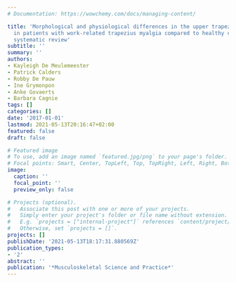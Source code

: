 ```yaml
---
# Documentation: https://wowchemy.com/docs/managing-content/

title: 'Morphological and physiological differences in the upper trapezius muscle
  in patients with work-related trapezius myalgia compared to healthy controls: A
  systematic review'
subtitle: ''
summary: ''
authors:
- Kayleigh De Meulemeester
- Patrick Calders
- Robby De Pauw
- Ine Grymonpon
- Anke Govaerts
- Barbara Cagnie
tags: []
categories: []
date: '2017-01-01'
lastmod: 2021-05-13T20:16:47+02:00
featured: false
draft: false

# Featured image
# To use, add an image named `featured.jpg/png` to your page's folder.
# Focal points: Smart, Center, TopLeft, Top, TopRight, Left, Right, BottomLeft, Bottom, BottomRight.
image:
  caption: ''
  focal_point: ''
  preview_only: false

# Projects (optional).
#   Associate this post with one or more of your projects.
#   Simply enter your project's folder or file name without extension.
#   E.g. `projects = ["internal-project"]` references `content/project/deep-learning/index.md`.
#   Otherwise, set `projects = []`.
projects: []
publishDate: '2021-05-13T18:17:31.880569Z'
publication_types:
- '2'
abstract: ''
publication: '*Musculoskeletal Science and Practice*'
---
```

